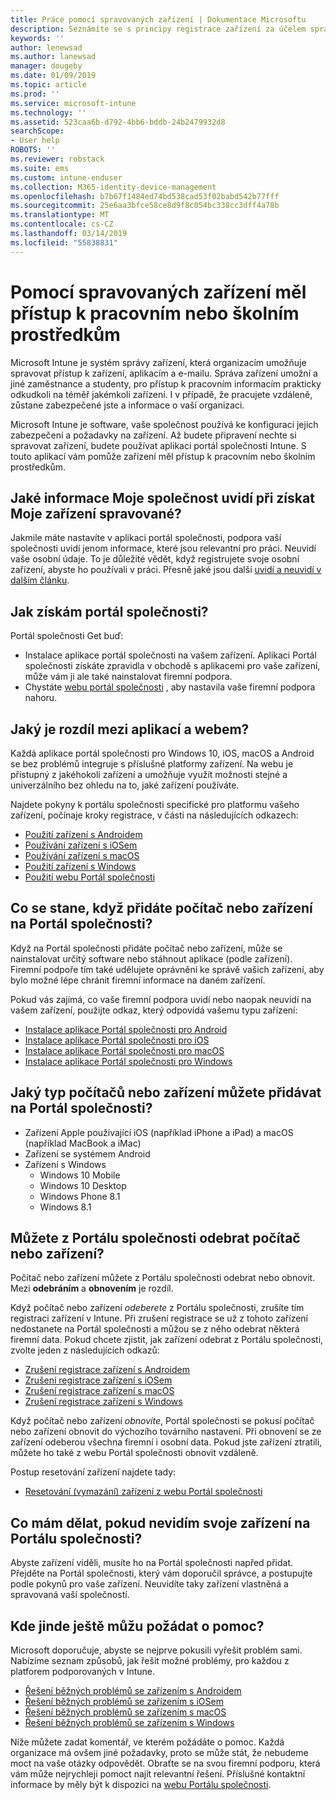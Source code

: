 ```yaml
---
title: Práce pomocí spravovaných zařízení | Dokumentace Microsoftu
description: Seznámíte se s principy registrace zařízení za účelem správy v Intune.
keywords: ''
author: lenewsad
ms.author: lanewsad
manager: dougeby
ms.date: 01/09/2019
ms.topic: article
ms.prod: ''
ms.service: microsoft-intune
ms.technology: ''
ms.assetid: 523caa6b-d792-4bb6-bddb-24b2479932d8
searchScope:
- User help
ROBOTS: ''
ms.reviewer: robstack
ms.suite: ems
ms.custom: intune-enduser
ms.collection: M365-identity-device-management
ms.openlocfilehash: b7b67f1484ed74bd538cad53f02babd542b77fff
ms.sourcegitcommit: 25e6aa3bfce58ce8d9f8c054bc338cc3dff4a78b
ms.translationtype: MT
ms.contentlocale: cs-CZ
ms.lasthandoff: 03/14/2019
ms.locfileid: "55838831"
---
```

# <a name="use-managed-devices-to-access-work-or-school-resources"></a>Pomocí spravovaných zařízení měl přístup k pracovním nebo školním prostředkům
Microsoft Intune je systém správy zařízení, která organizacím umožňuje spravovat přístup k zařízení, aplikacím a e-mailu. Správa zařízení umožní a jiné zaměstnance a studenty, pro přístup k pracovním informacím prakticky odkudkoli na téměř jakémkoli zařízení. I v případě, že pracujete vzdáleně, zůstane zabezpečené jste a informace o vaší organizaci.

Microsoft Intune je software, vaše společnost používá ke konfiguraci jejich zabezpečení a požadavky na zařízení. Až budete připravení nechte si spravovat zařízení, budete používat aplikaci portál společnosti Intune. S touto aplikací vám pomůže zařízení měl přístup k pracovním nebo školním prostředkům. 

## <a name="what-information-can-my-company-see-when-i-get-my-device-managed"></a>Jaké informace Moje společnost uvidí při získat Moje zařízení spravované?
Jakmile máte nastavíte v aplikaci portál společnosti, podpora vaší společnosti uvidí jenom informace, které jsou relevantní pro práci. Neuvidí vaše osobní údaje. To je důležité vědět, když registrujete svoje osobní zařízení, abyste ho používali v práci. Přesně jaké jsou další [uvidí a neuvidí v dalším článku](what-info-can-your-company-see-when-you-enroll-your-device-in-intune.md).

## <a name="how-do-i-get-company-portal"></a>Jak získám portál společnosti?
Portál společnosti Get buď:

- Instalace aplikace portál společnosti na vašem zařízení. Aplikaci Portál společnosti získáte zpravidla v obchodě s aplikacemi pro vaše zařízení, může vám ji ale také nainstalovat firemní podpora.
- Chystáte [webu portál společnosti](https://go.microsoft.com/fwlink/?linkid=2010980) , aby nastavila vaše firemní podpora nahoru.

## <a name="whats-the-difference-between-the-app-and-the-website"></a>Jaký je rozdíl mezi aplikací a webem?
Každá aplikace portál společnosti pro Windows 10, iOS, macOS a Android se bez problémů integruje s příslušné platformy zařízení. Na webu je přístupný z jakéhokoli zařízení a umožňuje využít možnosti stejné a univerzálního bez ohledu na to, jaké zařízení používáte. 

Najdete pokyny k portálu společnosti specifické pro platformu vašeho zařízení, počínaje kroky registrace, v části na následujících odkazech:  

- [Použití zařízení s Androidem](using-your-android-device-with-intune.md)
- [Používání zařízení s iOSem](using-your-ios-device-with-intune.md)
- [Používání zařízení s macOS](using-your-macos-device-with-intune.md)
- [Použití zařízení s Windows](using-your-windows-device-with-intune.md)
- [Použití webu Portál společnosti](using-the-intune-company-portal-website.md)

## <a name="what-happens-when-you-add-a-computer-or-device-to-the-company-portal"></a>Co se stane, když přidáte počítač nebo zařízení na Portál společnosti?
Když na Portál společnosti přidáte počítač nebo zařízení, může se nainstalovat určitý software nebo stáhnout aplikace (podle zařízení). Firemní podpoře tím také udělujete oprávnění ke správě vašich zařízení, aby bylo možné lépe chránit firemní informace na daném zařízení.

Pokud vás zajímá, co vaše firemní podpora uvidí nebo naopak neuvidí na vašem zařízení, použijte odkaz, který odpovídá vašemu typu zařízení:

- [Instalace aplikace Portál společnosti pro Android](what-happens-if-you-install-the-company-portal-app-and-enroll-your-device-in-intune-android.md)
- [Instalace aplikace Portál společnosti pro iOS](what-happens-if-you-install-the-company-portal-app-and-enroll-your-device-in-intune-ios.md)
- [Instalace aplikace Portál společnosti pro macOS](what-happens-if-you-install-the-company-portal-app-and-enroll-your-device-in-intune-macos.md)
- [Instalace aplikace Portál společnosti pro Windows](about-cp-app-for-windows-10.md)

## <a name="what-kind-of-computers-or-devices-can-you-add-to-the-company-portal"></a>Jaký typ počítačů nebo zařízení můžete přidávat na Portál společnosti?
-   Zařízení Apple používající iOS (například iPhone a iPad) a macOS (například MacBook a iMac)
-   Zařízení se systémem Android
-   Zařízení s Windows
    -   Windows 10 Mobile
    -   Windows 10 Desktop
    -   Windows Phone 8.1
    -   Windows 8.1

## <a name="can-you-remove-a-computer-or-device-from-the-company-portal"></a>Můžete z Portálu společnosti odebrat počítač nebo zařízení?
Počítač nebo zařízení můžete z Portálu společnosti odebrat nebo obnovit. Mezi **odebráním** a **obnovením** je rozdíl.

Když počítač nebo zařízení *odeberete* z Portálu společnosti, zrušíte tím registraci zařízení v Intune. Při zrušení registrace se už z tohoto zařízení nedostanete na Portál společnosti a můžou se z něho odebrat některá firemní data. Pokud chcete zjistit, jak zařízení odebrat z Portálu společnosti, zvolte jeden z následujících odkazů:

- [Zrušení registrace zařízení s Androidem](unenroll-your-device-from-intune-android.md)
- [Zrušení registrace zařízení s iOSem](unenroll-your-device-from-intune-ios.md)
- [Zrušení registrace zařízení s macOS](unenroll-your-device-from-intune-macos.md)
- [Zrušení registrace zařízení s Windows](unenroll-your-device-from-intune-windows.md)

Když počítač nebo zařízení *obnovíte*, Portál společnosti se pokusí počítač nebo zařízení obnovit do výchozího továrního nastavení. Při obnovení se ze zařízení odeberou všechna firemní i osobní data. Pokud jste zařízení ztratili, můžete ho také z webu Portál společnosti obnovit vzdáleně.

Postup resetování zařízení najdete tady:

- [Resetování (vymazání) zařízení z webu Portál společnosti](reset-erase-your-device-cpwebsite.md)

## <a name="what-if-i-cant-see-my-device-in-the-company-portal"></a>Co mám dělat, pokud nevidím svoje zařízení na Portálu společnosti?
Abyste zařízení viděli, musíte ho na Portál společnosti napřed přidat. Přejděte na Portál společnosti, který vám doporučil správce, a postupujte podle pokynů pro vaše zařízení. Neuvidíte taky zařízení vlastněná a spravovaná vaší společností.

## <a name="where-else-can-i-go-for-help"></a>Kde jinde ještě můžu požádat o pomoc?
Microsoft doporučuje, abyste se nejprve pokusili vyřešit problém sami. Nabízíme seznam způsobů, jak řešit možné problémy, pro každou z platforem podporovaných v Intune.

- [Řešení běžných problémů se zařízením s Androidem](troubleshoot-your-device-android.md)
- [Řešení běžných problémů se zařízením s iOSem](troubleshoot-your-device-ios.md)
- [Řešení běžných problémů se zařízením s macOS](troubleshoot-your-device-macos.md)
- [Řešení běžných problémů se zařízením s Windows](troubleshoot-your-device-windows.md)

Níže můžete zadat komentář, ve kterém požádáte o pomoc. Každá organizace má ovšem jiné požadavky, proto se může stát, že nebudeme moct na vaše otázky odpovědět. Obraťte se na svou firemní podporu, která vám může nejrychleji pomoct najít relevantní řešení. Příslušné kontaktní informace by měly být k dispozici na [webu Portálu společnosti](https://go.microsoft.com/fwlink/?linkid=2010980).
